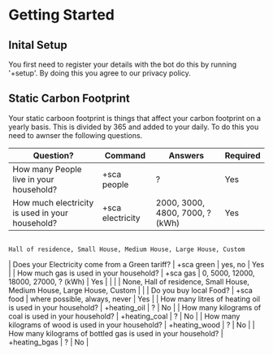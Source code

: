 # Getting Started

## Inital Setup

You first need to register your details with the bot do this by running '+setup'. By doing this you agree to our privacy policy. 

## Static Carbon Footprint 

Your static carboon footprint is things that affect your carbon footprint on a yearly basis. This is divided by 365 and added to your daily.
To do this you need to awnser the following questions. 

| Question?                                                    	| Command           	| Answers                                                                  	| Required 	|
|--------------------------------------------------------------	|-------------------	|--------------------------------------------------------------------------	|----------	|
| How many People live in your household?                      	| +sca people       	| ?                                                                        	| Yes      	|
| How much electricity is used in your household?               |  +sca electricity 	| 2000,              3000,        4800,          7000,       ? (kWh)       	| Yes     	|
            	                                                                          Hall of residence, Small House, Medium House, Large House, Custom        
| Does your Electricity come from a Green tariff?              	| +sca green        	| yes, no                                                                  	| Yes      	|
| How much gas is used in your household?                     	|  +sca gas         	| 0,    5000,              12000,       18000,        27000,       ? (kWh) 	| Yes     	|
|                                                              	|                   	| None, Hall of residence, Small House, Medium House, Large House, Custom  	|          	|
| Do you buy local Food?                                       	| +sca food         	| where possible, always, never                                            	| Yes      	|
| How many litres of heating oil is used in your household?    	| +heating_oil      	| ?                                                                        	| No       	|
| How many kilograms of coal is used in your household?        	| +heating_coal     	| ?                                                                        	| No       	|
| How many kilograms of wood is used in your household?        	| +heating_wood     	| ?                                                                        	| No       	|
| How many kilograms of bottled gas is used in your household? 	| +heating_bgas     	| ?                                                                        	| No       	|
